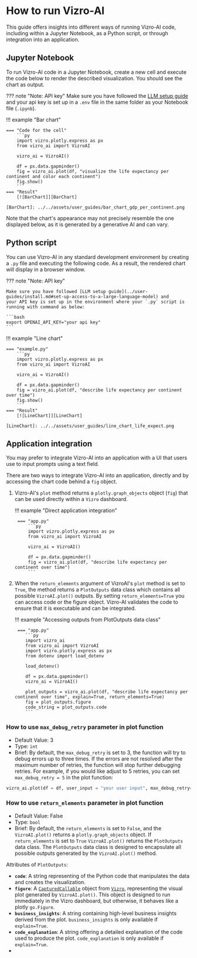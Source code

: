 # How to run Vizro-AI

This guide offers insights into different ways of running Vizro-AI code, including within a Jupyter Notebook, as a Python script, or through integration into an application.

## Jupyter Notebook
To run Vizro-AI code in a Jupyter Notebook, create a new cell and execute the code below to render the described visualization. You should see the chart as output.

??? note "Note: API key"
    Make sure you have followed the [LLM setup guide](../user-guides/install.md#set-up-access-to-a-large-language-model) and
    your api key is set up in a `.env` file in the same folder as your Notebook file (`.ipynb`).

!!! example "Bar chart"

    === "Code for the cell"
        ```py
        import vizro.plotly.express as px
        from vizro_ai import VizroAI

        vizro_ai = VizroAI()

        df = px.data.gapminder()
        fig = vizro_ai.plot(df, "visualize the life expectancy per continent and color each continent")
        fig.show()
        ```
    === "Result"
        [![BarChart]][BarChart]

    [BarChart]: ../../assets/user_guides/bar_chart_gdp_per_continent.png

Note that the chart's appearance may not precisely resemble the one displayed below, as it is generated by a generative AI and can vary.

## Python script
You can use Vizro-AI in any standard development environment by creating a `.py` file and executing the following code. As a result, the rendered chart will display in a browser window.

??? note "Note: API key"

    Make sure you have followed [LLM setup guide](../user-guides/install.md#set-up-access-to-a-large-language-model) and
    your API key is set up in the environment where your `.py` script is running with command as below:

    ```bash
    export OPENAI_API_KEY="your api key"
    ```

!!! example "Line chart"

    === "example.py"
        ```py
        import vizro.plotly.express as px
        from vizro_ai import VizroAI

        vizro_ai = VizroAI()

        df = px.data.gapminder()
        fig = vizro_ai.plot(df, "describe life expectancy per continent over time")
        fig.show()
        ```
    === "Result"
        [![LineChart]][LineChart]

    [LineChart]: ../../assets/user_guides/line_chart_life_expect.png

## Application integration

You may prefer to integrate Vizro-AI into an application with a UI that users use to input prompts using a text field.

There are two ways to integrate Vizro-AI into an application, directly and by accessing the chart code behind a `fig` object.

1. Vizro-AI's `plot` method returns a `plotly.graph_objects` object (`fig`) that can be used directly within a `Vizro` dashboard.

    !!! example "Direct application integration"

        === "app.py"
            ```py
            import vizro.plotly.express as px
            from vizro_ai import VizroAI

            vizro_ai = VizroAI()

            df = px.data.gapminder()
            fig = vizro_ai.plot(df, "describe life expectancy per continent over time")
            ```


2. When the `return_elements` argument of VizroAI's `plot` method is set to `True`, the method returns a `PlotOutputs` data class which contains all possible `VizroAI.plot()` outputs.
By setting `return_elements=True` you can access code or the figure object. Vizro-AI validates the code to ensure that it is executable and can be integrated.

    !!! example "Accessing outputs from PlotOutputs data class"

        === "app.py"
           ```py
           import vizro_ai
           from vizro_ai import VizroAI
           import vizro.plotly.express as px
           from dotenv import load_dotenv

           load_dotenv()

           df = px.data.gapminder()
           vizro_ai = VizroAI()

           plot_outputs = vizro_ai.plot(df, "describe life expectancy per continent over time", explain=True, return_elements=True)
           fig = plot_outputs.figure
           code_string = plot_outputs.code
           ```


### How to use `max_debug_retry` parameter in plot function
- Default Value: 3
- Type: `int`
- Brief: By default, the `max_debug_retry` is set to 3, the function will try to debug errors up to three times.
If the errors are not resolved after the maximum number of retries, the function will stop further debugging retries.
For example, if you would like adjust to 5 retries, you can set `max_debug_retry = 5` in the plot function:

```py
vizro_ai.plot(df = df, user_input = "your user input", max_debug_retry= 5)
```

### How to use `return_elements` parameter in plot function
- Default Value: False
- Type: `bool`
- Brief: By default, the `return_elements` is set to `False`, and the `VizroAI.plot()` returns a `plotly.graph_objects` object. If `return_elements` is set to `True` `VizroAI.plot()` returns the `PlotOutputs` data class.
The `PlotOutputs` data class is designed to encapsulate all possible outputs generated by the `VizroAI.plot()` method.

Attributes of `PlotOutputs`:

- **`code`**: A string representing of the Python code that manipulates the data and creates the visualization.
- **`figure`**: A [`CapturedCallable`](https://vizro.readthedocs.io/en/stable/pages/API-reference/models/#vizro.models.types.CapturedCallable) object from [`Vizro`](https://vizro.readthedocs.io/en/stable/), representing the visual plot generated by `VizroAI.plot()`. This object is designed to run immediately in the Vizro dashboard, but otherwise, it behaves like a plotly `go.Figure`.
- **`business_insights`**: A string containing high-level business insights derived from the plot. `business_insights` is only available if `explain=True`.
- **`code_explanation`**: A string offering a detailed explanation of the code used to produce the plot. `code_explanation` is only available if `explain=True`.
-
